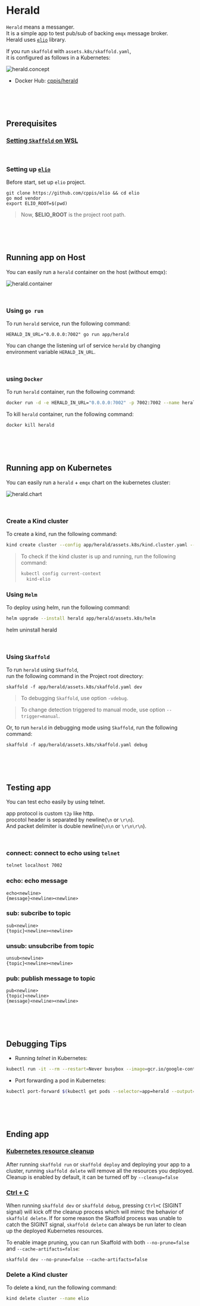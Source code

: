 # Herald
`Herald` means a messanger.  
It is a simple app to test pub/sub of backing `emqx` message broker.  
Herald uses [`elio`](https://github.com/cppis/elio) library.  

If you run `skaffold` with `assets.k8s/skaffold.yaml`,  
it is configured as follows in a Kubernetes:  

![herald.concept](https://github.com/cppis/elio/blob/dev/docs/images/herald.concept.png?raw=true)  

* Docker Hub: [cppis/herald](https://hub.docker.com/repository/docker/cppis/herald)  

<br/><br/><br/>

## Prerequisites  
### [Setting `Skaffold` on WSL](docs/setting.skaffold.md)  

<br/>

### Setting up [`elio`](https://github.com/cppis/elio)  

Before start, set up `elio` project.  
```
git clone https://github.com/cppis/elio && cd elio
go mod vendor
export ELIO_ROOT=$(pwd)
```

> Now, **$ELIO_ROOT** is the project root path.  

<br/><br/><br/>

## Running app on Host  

You can easily run a `herald` container on the host (without emqx):  

![herald.container](https://github.com/cppis/elio/blob/dev/docs/images/herald.container.png?raw=true)  

<br/>

### Using `go run`  
To run `herald` service, run the following command:  
```shell
HERALD_IN_URL="0.0.0.0:7002" go run app/herald
```

You can change the listening url of service `herald` by changing  
environment variable `HERALD_IN_URL`.

<br/>

### using `Docker`  
To run `herald` container, run the following command:  
```bash
docker run -d -e HERALD_IN_URL="0.0.0.0:7002" -p 7002:7002 --name herald cppis/herald:latest
```

To kill `herald` container, run the following command:  
```bash
docker kill herald 
```

<br/><br/><br/>

## Running app on Kubernetes  

You can easily run a `herald` + `emqx` chart on the kubernetes cluster:   

![herald.chart](https://github.com/cppis/elio/blob/dev/docs/images/herald.chart.png?raw=true)  

<br/>

### Create a Kind cluster  

To create a kind, run the following command:  
```bash
kind create cluster --config app/herald/assets.k8s/kind.cluster.yaml --name elio
```

> To check if the kind cluster is up and running, run the following command:  
> ```bash
> kubectl config current-context
>   kind-elio
> ```

### Using `Helm`  

To deploy using helm, run the following command:  
```bash
helm upgrade --install herald app/herald/assets.k8s/helm
```

helm uninstall herald

<br/>

### Using `Skaffold`  

To run `herald` using `Skaffold`,  
run the following command in the Project root directory:  
```shell
skaffold -f app/herald/assets.k8s/skaffold.yaml dev
```

> To debugging `Skaffold`, use option `-vdebug`.  

> To change detection triggered to manual mode, use option `--trigger=manual`.  

Or, to run `herald` in debugging mode using `Skaffold`, run the following command:  
```shell
skaffold -f app/herald/assets.k8s/skaffold.yaml debug
```

<br/><br/><br/>

## Testing app  
You can test echo easily by using telnet.  

app protocol is custom `t2p` like http.  
procotol header is separated by newline(`\n` or `\r\n`).  
And packet delimiter is double newline(`\n\n` or `\r\n\r\n`).

<br/>

### connect: connect to echo using `telnet`  
  ```bash
  telnet localhost 7002
  ```

### echo: echo message    
  ```
  echo<newline>
  {message}<newline><newline>
  ```
### sub: subcribe to topic    
  ```
  sub<newline>
  {topic}<newline><newline>
  ```
### unsub: unsubcribe from topic  
  ```
  unsub<newline>
  {topic}<newline><newline>
  ```
### pub: publish message to topic  
  ```
  pub<newline>
  {topic}<newline>
  {message}<newline><newline>
  ```

<br/><br/><br/>

## Debugging Tips  

* Running _telnet_ in Kubernetes:

```bash
kubectl run -it --rm --restart=Never busybox --image=gcr.io/google-containers/busybox -- sh
```

* Port forwarding a pod in Kubernetes:
 
```bash
kubectl port-forward $(kubectl get pods --selector=app=herald --output=jsonpath={.items..metadata.name}) 7002:7002
```

<br/><br/><br/>

## Ending app  
### [Kubernetes resource cleanup](https://skaffold.dev/docs/pipeline-stages/cleanup/#kubernetes-resource-cleanup)  
After running `skaffold run` or `skaffold deploy` and deploying your app to a cluster, running `skaffold delete` will remove all the resources you deployed. Cleanup is enabled by default, it can be turned off by `--cleanup=false`  

### [Ctrl + C](https://skaffold.dev/docs/pipeline-stages/cleanup/#ctrl--c)  
When running `skaffold dev` or `skaffold debug`, pressing `Ctrl+C` (SIGINT signal) will kick off the cleanup process which will mimic the behavior of `skaffold delete`. If for some reason the Skaffold process was unable to catch the SIGINT signal, `skaffold delete` can always be run later to clean up the deployed Kubernetes resources.

To enable image pruning, you can run Skaffold with both `--no-prune=false` and `--cache-artifacts=false`:

```
skaffold dev --no-prune=false --cache-artifacts=false
```

### Delete a Kind cluster  
To delete a kind, run the following command:  
```bash
kind delete cluster --name elio
```
